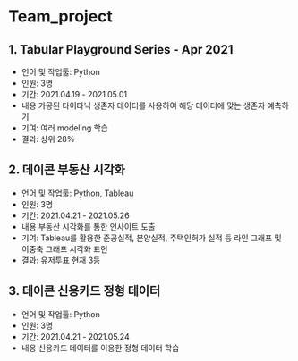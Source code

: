 # Team_project

## 1. Tabular Playground Series - Apr 2021

- 언어 및 작업툴: Python
- 인원: 3명
- 기간: 2021.04.19 - 2021.05.01
- 내용
  가공된 타이타닉 생존자 데이터를 사용하여 해당 데이터에 맞는 생존자 예측하기
- 기여: 여러 modeling 학습
- 결과: 상위 28%


## 2. 데이콘 부동산 시각화

- 언어 및 작업툴: Python, Tableau
- 인원: 3명
- 기간: 2021.04.21 - 2021.05.26
- 내용
  부동산 시각화를 통한 인사이트 도출
- 기여: Tableau를 활용한 준공실적, 분양실적, 주택인허가 실적 등 라인 그래프 및 이중축 그래프 시각화 표현
- 결과: 유저투표 현재 3등

## 3. 데이콘 신용카드 정형 데이터

- 언어 및 작업툴: Python
- 인원: 3명
- 기간: 2021.04.21 - 2021.05.24
- 내용
  신용카드 데이터를 이용한 정형 데이터 학습
  
